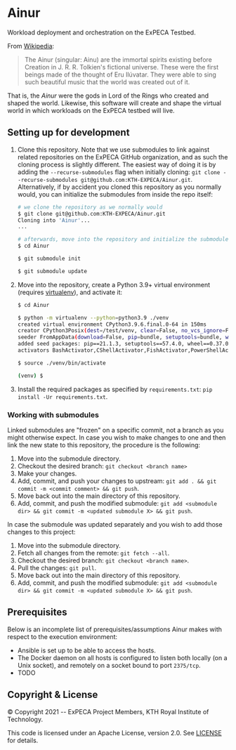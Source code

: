 # Ainur

Workload deployment and orchestration on the ExPECA Testbed.

From [Wikipedia](https://en.wikipedia.org/wiki/Ainur_(Middle-earth)):

> The Ainur (singular: Ainu) are the immortal spirits existing before Creation in J. R. R. Tolkien's fictional universe.
> These were the first beings made of the thought of Eru Ilúvatar.
> They were able to sing such beautiful music that the world was created out of it.

That is, the *Ainur* were the gods in Lord of the Rings who created and shaped the world.
Likewise, this software will create and shape the virtual world in which workloads on the ExPECA testbed will live.

## Setting up for development

1. Clone this repository.
   Note that we use submodules to link against related repositories on the ExPECA GitHub organization, and as such the cloning process is slightly different.
   The easiest way of doing it is by adding the `--recurse-submodules` flag when initially cloning: `git clone --recurse-submodules git@github.com:KTH-EXPECA/Ainur.git`.
   Alternatively, if by accident you cloned this repository as you normally would, you can initialize the submodules from inside the repo itself:

   ```bash
   # we clone the repository as we normally would
   $ git clone git@github.com:KTH-EXPECA/Ainur.git
   Cloning into 'Ainur'...
   ...

   # afterwards, move into the repository and initialize the submodules
   $ cd Ainur

   $ git submodule init

   $ git submodule update

   ```

2. Move into the repository, create a Python 3.9+ virtual environment (requires [virtualenv](https://pypi.org/project/virtualenv/)), and activate it:

    ``` bash
    $ cd Ainur

    $ python -m virtualenv --python=python3.9 ./venv
    created virtual environment CPython3.9.6.final.0-64 in 150ms
    creator CPython3Posix(dest=/test/venv, clear=False, no_vcs_ignore=False, global=False)
    seeder FromAppData(download=False, pip=bundle, setuptools=bundle, wheel=bundle, via=copy, app_data_dir=/home/test/.local/share/virtualenv)
    added seed packages: pip==21.1.3, setuptools==57.4.0, wheel==0.37.0
    activators BashActivator,CShellActivator,FishActivator,PowerShellActivator,PythonActivator

    $ source ./venv/bin/activate

    (venv) $ 
    ```

3. Install the required packages as specified by `requirements.txt`: `pip install -Ur requirements.txt`.

### Working with submodules

Linked submodules are "frozen" on a specific commit, not a branch as you might otherwise expect.
In case you wish to make changes to one and then link the new state to this repository, the procedure is the following:

1. Move into the submodule directory.
2. Checkout the desired branch: `git checkout <branch name>`
3. Make your changes.
4. Add, commit, and push your changes to upstream: `git add . && git commit -m <commit comment> && git push`.
5. Move back out into the main directory of this repository.
6. Add, commit, and push the modified submodule: `git add <submodule dir> && git commit -m <updated submodule X> && git push`.

In case the submodule was updated separately and you wish to add those changes to this project:

1. Move into the submodule directory.
2. Fetch all changes from the remote: `git fetch --all`.
3. Checkout the desired branch: `git checkout <branch name>`.
4. Pull the changes: `git pull`.
5. Move back out into the main directory of this repository.
6. Add, commit, and push the modified submodule: `git add <submodule dir> && git commit -m <updated submodule X> && git push`.


## Prerequisites

Below is an incomplete list of prerequisites/assumptions Ainur makes with respect to the execution environment:

- Ansible is set up to be able to access the hosts.
- The Docker daemon on all hosts is configured to listen both locally (on a Unix socket), and remotely on a socket bound to port `2375/tcp`.
- TODO

## Copyright & License

© Copyright 2021 -- ExPECA Project Members, KTH Royal Institute of Technology.

This code is licensed under an Apache License, version 2.0. See [LICENSE](LICENSE) for details.
